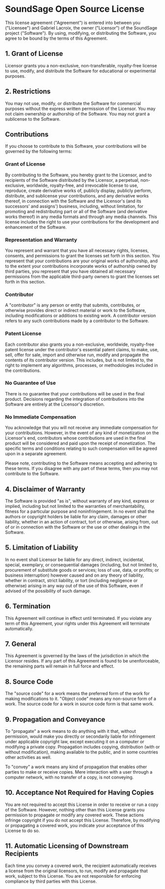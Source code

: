 # SoundSage Open Source License

This license agreement ("Agreement") is entered into between you ("Licensee") and Gabriel Lacroix, the owner ("Licensor") of the SoundSage project ("Software"). By using, modifying, or distributing the Software, you agree to be bound by the terms of this Agreement.

## 1. Grant of License

Licensor grants you a non-exclusive, non-transferable, royalty-free license to use, modify, and distribute the Software for educational or experimental purposes.

## 2. Restrictions

You may not use, modify, or distribute the Software for commercial purposes without the express written permission of the Licensor. You may not claim ownership or authorship of the Software. You may not grant a sublicense to the Software.

## Contributions

If you choose to contribute to this Software, your contributions will be governed by the following terms:

### Grant of License

By contributing to the Software, you hereby grant to the Licensor, and to recipients of the Software distributed by the Licensor, a perpetual, non-exclusive, worldwide, royalty-free, and irrevocable license to use, reproduce, create derivative works of, publicly display, publicly perform, distribute, and sublicense your contributions, and any derivative works thereof, in connection with the Software and the Licensor's (and its successors' and assigns') business, including, without limitation, for promoting and redistributing part or all of the Software (and derivative works thereof) in any media formats and through any media channels. This license includes the right to use your contributions for the development and enhancement of the Software.

### Representation and Warranty

You represent and warrant that you have all necessary rights, licenses, consents, and permissions to grant the licenses set forth in this section. You represent that your contributions are your original works of authorship, and to the extent your contributions incorporate works of authorship owned by third parties, you represent that you have obtained all necessary permissions from the applicable third-party owners to grant the licenses set forth in this section.

### Contributor

A "contributor" is any person or entity that submits, contributes, or otherwise provides direct or indirect material or work to the Software, including modifications or additions to existing work. A contributor version refers to any such contributions made by a contributor to the Software.

### Patent License

Each contributor also grants you a non-exclusive, worldwide, royalty-free patent license under the contributor's essential patent claims, to make, use, sell, offer for sale, import and otherwise run, modify and propagate the contents of its contributor version. This includes, but is not limited to, the right to implement any algorithms, processes, or methodologies included in the contributions.

### No Guarantee of Use

There is no guarantee that your contributions will be used in the final product. Decisions regarding the integration of contributions into the Software are entirely at the Licensor's discretion.

### No Immediate Compensation

You acknowledge that you will not receive any immediate compensation for your contributions. However, in the event of any kind of monetization on the Licensor's end, contributors whose contributions are used in the final product will be considered and paid upon the receipt of monetization. The specific terms and conditions relating to such compensation will be agreed upon in a separate agreement.

Please note, contributing to the Software means accepting and adhering to these terms. If you disagree with any part of these terms, then you may not contribute to the Software.

## 4. Disclaimer of Warranty

The Software is provided "as is", without warranty of any kind, express or implied, including but not limited to the warranties of merchantability, fitness for a particular purpose and noninfringement. In no event shall the authors or copyright holders be liable for any claim, damages or other liability, whether in an action of contract, tort or otherwise, arising from, out of or in connection with the Software or the use or other dealings in the Software.

## 5. Limitation of Liability

In no event shall Licensor be liable for any direct, indirect, incidental, special, exemplary, or consequential damages (including, but not limited to, procurement of substitute goods or services; loss of use, data, or profits; or business interruption) however caused and on any theory of liability, whether in contract, strict liability, or tort (including negligence or otherwise) arising in any way out of the use of this Software, even if advised of the possibility of such damage.

## 6. Termination

This Agreement will continue in effect until terminated. If you violate any term of this Agreement, your rights under this Agreement will terminate automatically.

## 7. General

This Agreement is governed by the laws of the jurisdiction in which the Licensor resides. If any part of this Agreement is found to be unenforceable, the remaining parts will remain in full force and effect.

## 8. Source Code

The "source code" for a work means the preferred form of the work for making modifications to it. "Object code" means any non-source form of a work. The source code for a work in source code form is that same work.

## 9. Propagation and Conveyance

To "propagate" a work means to do anything with it that, without permission, would make you directly or secondarily liable for infringement under applicable copyright law, except executing it on a computer or modifying a private copy. Propagation includes copying, distribution (with or without modification), making available to the public, and in some countries other activities as well.

To "convey" a work means any kind of propagation that enables other parties to make or receive copies. Mere interaction with a user through a computer network, with no transfer of a copy, is not conveying.

## 10. Acceptance Not Required for Having Copies

You are not required to accept this License in order to receive or run a copy of the Software. However, nothing other than this License grants you permission to propagate or modify any covered work. These actions infringe copyright if you do not accept this License. Therefore, by modifying or propagating a covered work, you indicate your acceptance of this License to do so.

## 11. Automatic Licensing of Downstream Recipients

Each time you convey a covered work, the recipient automatically receives a license from the original licensors, to run, modify and propagate that work, subject to this License. You are not responsible for enforcing compliance by third parties with this License.
